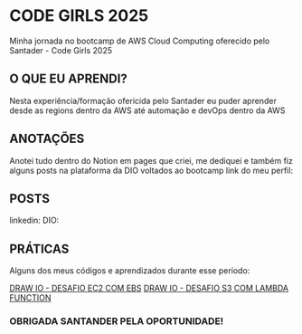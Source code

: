# CODE GIRLS 2025
Minha jornada no bootcamp de AWS Cloud Computing oferecido pelo Santader - Code Girls 2025

## O QUE EU APRENDI?
Nesta experiência/formação ofericida pelo Santader eu puder aprender desde as regions dentro da AWS até automação e devOps dentro da AWS

## ANOTAÇÕES
Anotei tudo dentro do Notion em pages que criei, me dediquei e também fiz alguns posts na plataforma da DIO voltados ao bootcamp
link do meu perfil: 

## POSTS
linkedin:
DIO:

## PRÁTICAS
Alguns dos meus códigos e aprendizados durante esse período:

[DRAW IO - DESAFIO EC2 COM EBS](https://github.com/LayzaK/bootcamp-santader-CodeGirls2025/tree/main/DIAGRAMA%20-%20S3)
[DRAW IO - DESAFIO S3 COM LAMBDA FUNCTION](https://github.com/LayzaK/bootcamp-santader-CodeGirls2025/blob/main/S3%20COM%20LAMBDA%20FUNCTION.drawio)



### **OBRIGADA SANTANDER PELA OPORTUNIDADE!**
